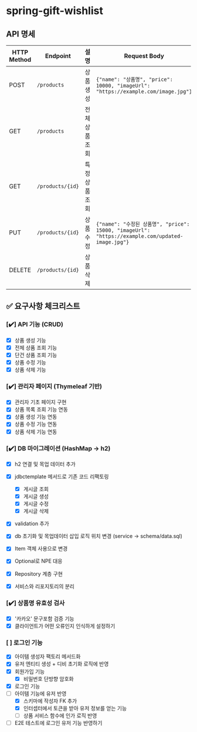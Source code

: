 # spring-gift-wishlist

## API 명세

| HTTP Method | Endpoint         | 설명             | Request Body | Response  |
|-------------|------------------|----------------|-----------|-----------|
| POST | `/products`      | 상품 생성          | `{"name": "상품명", "price": 10000, "imageUrl": "https://example.com/image.jpg"}` | 생성된 상품 id |
| GET | `/products`      | 전체 상품 조회       |  | 상품 목록     |
| GET | `/products/{id}` | 특정 상품 조회       |  | 상품 상세 정보  |
| PUT | `/products/{id}` | 상품 수정          | `{"name": "수정된 상품명", "price": 15000, "imageUrl": "https://example.com/updated-image.jpg"}` | 수정된 상품 정보 |
| DELETE | `/products/{id}` | 상품 삭제          |  | 삭제 완료 메시지 |

## ✅ 요구사항 체크리스트

### [✔️] API 기능 (CRUD)
- [X] 상품 생성 기능
- [X] 전체 상품 조회 기능
- [X] 단건 상품 조회 기능
- [X] 상품 수정 기능
- [X] 상품 삭제 기능

### [✔️] 관리자 페이지 (Thymeleaf 기반)
- [X] 관리자 기초 페이지 구현
- [X] 상품 목록 조회 기능 연동
- [X] 상품 생성 기능 연동
- [X] 상품 수정 기능 연동
- [X] 상품 삭제 기능 연동

### [✔️] DB 마이그레이션 (HashMap -> h2)
- [X] h2 연결 및 목업 데이터 추가
- [X] jdbctemplate 메서드로 기존 코드 리팩토링
    - [X] 게시글 조회
    - [X] 게시글 생성
    - [X] 게시글 수정
    - [X] 게시글 삭제
- [X] validation 추가
- [X] db 초기화 및 목업데이터 삽입 로직 위치 변경 (service -> schema/data.sql)
- [X] Item 객체 사용으로 변경
- [X] Optional로 NPE 대응
- [X] Repository 계층 구현
- [X] 서비스와 리포지토리의 분리


### [✔️] 상품명 유효성 검사
- [X] '카카오' 문구포함 검증 기능
- [X] 클라이언트가 어떤 오류인지 인식하게 설정하기

### [ ] 로그인 기능
- [X] 아이템 생성자 팩토리 메서드화
- [X] 유저 엔티티 생성 + 디비 초기화 로직에 반영
- [X] 회원가입 기능
  - [X] 비밀번호 단방향 암호화
- [X] 로그인 기능
- [ ] 아이템 기능에 유저 반영
    - [X] 스키마에 작성자 FK 추가
    - [X] 인터셉터에서 토큰을 받아 유저 정보를 얻는 기능
    - [ ] 상품 서비스 함수에 인가 로직 반영
- [ ] E2E 테스트에 로그인 유저 기능 반영하기
